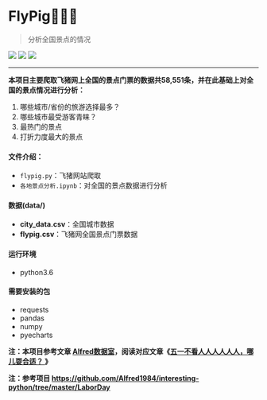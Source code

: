 # FlyPig🐷🎠💸
> 分析全国景点的情况

![](https://img.shields.io/badge/python%20-3.6-brightgreen.svg) ![](https://img.shields.io/badge/build-passing-green.svg) ![](https://img.shields.io/badge/author-Chase%20Huang-yellowgreen.svg)

------

**本项目主要爬取飞猪网上全国的景点门票的数据共58,551条，并在此基础上对全国的景点情况进行分析：**

1. 哪些城市/省份的旅游选择最多？
2. 哪些城市最受游客青睐？
3. 最热门的景点
4. 打折力度最大的景点

#### 文件介绍：
- `flypig.py`：飞猪网站爬取
- `各地景点分析.ipynb`：对全国的景点数据进行分析

#### 数据(data/)
- **city_data.csv**：全国城市数据
- **flypig.csv**：飞猪网全国景点门票数据

#### 运行环境
- python3.6

#### 需要安装的包
- requests
- pandas
- numpy
- pyecharts

**注：本项目参考文章 [Alfred数据室](https://wx1.sinaimg.cn/mw690/007yVcwsgy1g03lo67ikoj30u00f0ta0.jpg)，阅读对应文章《[五一不看人人人人人人，哪儿耍合适？ ](https://mp.weixin.qq.com/s/iuCNreCuKzrggdXtvurpkQ)》**


**注：参考项目 https://github.com/Alfred1984/interesting-python/tree/master/LaborDay**


